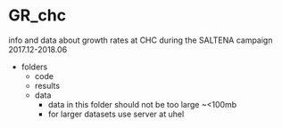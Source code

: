 # GR_chc
info and data about growth rates at CHC during the SALTENA campaign 2017.12-2018.06
- folders
  - code 
  - results
  - data 
      - data in this folder should not be too large ~<100mb 
      - for larger datasets use server at uhel
      
